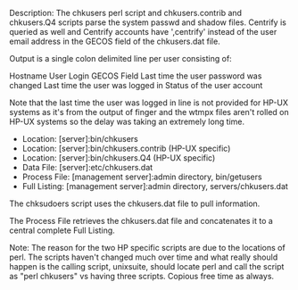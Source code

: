 Description: The chkusers perl script and chkusers.contrib and chkusers.Q4 scripts parse the system passwd and shadow files. Centrify is queried as well and Centrify accounts have ',centrify' instead of the user email address in the GECOS field of the chkusers.dat file.

Output is a single colon delimited line per user consisting of:

Hostname
User Login
GECOS Field
Last time the user password was changed
Last time the user was logged in
Status of the user account

Note that the last time the user was logged in line is not provided for HP-UX systems as it's from the output of finger and the wtmpx files aren't rolled on HP-UX systems so the delay was taking an extremely long time.

* Location: [server]:bin/chkusers
* Location: [server]:bin/chkusers.contrib (HP-UX specific)
* Location: [server]:bin/chkusers.Q4 (HP-UX specific)
* Data File: [server]:etc/chkusers.dat
* Process File: [management server]:admin directory, bin/getusers
* Full Listing: [management server]:admin directory, servers/chkusers.dat

The chksudoers script uses the chkusers.dat file to pull information.

The Process File retrieves the chkusers.dat file and concatenates it to a central complete Full Listing.

Note: The reason for the two HP specific scripts are due to the locations of perl. The scripts haven't changed much over time and what really should happen is the calling script, unixsuite, should locate perl and call the script as "perl chkusers" vs having three scripts. Copious free time as always.

